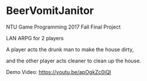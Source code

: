 # BeerVomitJanitor

NTU Game Programming 2017 Fall Final Project

LAN ARPG for 2 players

A player acts the drunk man to make the house dirty,

and the other player acts cleaner to clean up the house.

Demo Video: https://youtu.be/apOgkZc0iQI
